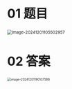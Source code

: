 # 01 题目

<img src="C:\Users\Administrator\AppData\Roaming\Typora\typora-user-images\image-20241201105502957.png" alt="image-20241201105502957" style="zoom: 67%;" />





# 02 答案

<img src="https://cvp.oss-cn-shanghai.aliyuncs.com/202412011901661.png" alt="image-20241201190137586" style="zoom:50%;" />
